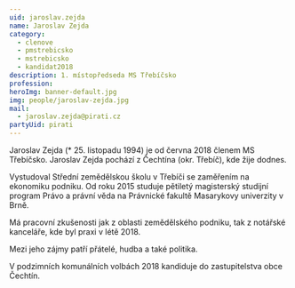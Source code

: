 ```yaml
---
uid: jaroslav.zejda
name: Jaroslav Zejda
category:
  - clenove
  - pmstrebicsko
  - mstrebicsko
  - kandidat2018
description: 1. místopředseda MS Třebíčsko
profession:
heroImg: banner-default.jpg
img: people/jaroslav-zejda.jpg
mail:
  - jaroslav.zejda@pirati.cz
partyUid: pirati
---
```


Jaroslav Zejda (* 25. listopadu 1994) je od června 2018 členem MS Třebíčsko. Jaroslav Zejda pochází z Čechtína (okr. Třebíč), kde žije dodnes.

Vystudoval Střední zemědělskou školu v Třebíči se zaměřením na ekonomiku podniku. Od roku 2015 studuje pětiletý magisterský studijní program Právo a právní věda na Právnické fakultě Masarykovy univerzity v Brně.

Má pracovní zkušenosti jak z oblasti zemědělského podniku, tak z notářské kanceláře, kde byl praxi v létě 2018.

Mezi jeho zájmy patří přátelé, hudba a také politika.

V podzimních komunálních volbách 2018 kandiduje do zastupitelstva obce Čechtín.
